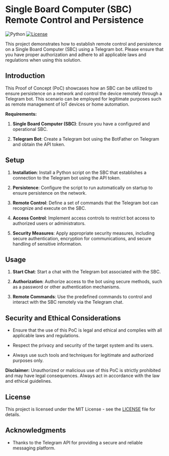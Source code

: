 # Single Board Computer (SBC) Remote Control and Persistence

![Python](https://img.shields.io/badge/python-3.7%2B-blue.svg)
[![License](https://img.shields.io/badge/license-MIT-green.svg)](https://github.com/yourusername/single-board-computer-bot/blob/main/LICENSE)

This project demonstrates how to establish remote control and persistence on a Single Board Computer (SBC) using a Telegram bot. Please ensure that you have proper authorization and adhere to all applicable laws and regulations when using this solution.

## Introduction

This Proof of Concept (PoC) showcases how an SBC can be utilized to ensure persistence on a network and control the device remotely through a Telegram bot. This scenario can be employed for legitimate purposes such as remote management of IoT devices or home automation.

**Requirements:**

1. **Single Board Computer (SBC)**: Ensure you have a configured and operational SBC.

2. **Telegram Bot**: Create a Telegram bot using the BotFather on Telegram and obtain the API token.

## Setup

1. **Installation**: Install a Python script on the SBC that establishes a connection to the Telegram bot using the API token.

2. **Persistence**: Configure the script to run automatically on startup to ensure persistence on the network.

3. **Remote Control**: Define a set of commands that the Telegram bot can recognize and execute on the SBC.

4. **Access Control**: Implement access controls to restrict bot access to authorized users or administrators.

5. **Security Measures**: Apply appropriate security measures, including secure authentication, encryption for communications, and secure handling of sensitive information.

## Usage

1. **Start Chat**: Start a chat with the Telegram bot associated with the SBC.

2. **Authorization**: Authorize access to the bot using secure methods, such as a password or other authentication mechanisms.

3. **Remote Commands**: Use the predefined commands to control and interact with the SBC remotely via the Telegram chat.

## Security and Ethical Considerations

- Ensure that the use of this PoC is legal and ethical and complies with all applicable laws and regulations.

- Respect the privacy and security of the target system and its users.

- Always use such tools and techniques for legitimate and authorized purposes only.

**Disclaimer:** Unauthorized or malicious use of this PoC is strictly prohibited and may have legal consequences. Always act in accordance with the law and ethical guidelines.

## License

This project is licensed under the MIT License - see the [LICENSE](LICENSE) file for details.

## Acknowledgments

- Thanks to the Telegram API for providing a secure and reliable messaging platform.

